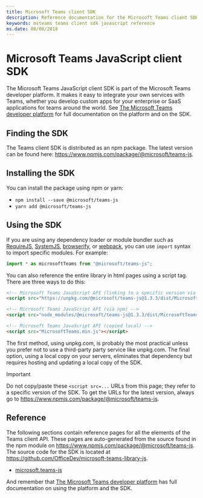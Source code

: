 ```yaml
---
title: Microsoft Teams client SDK
description: Reference documentation for the Microsoft Teams client SDK
keywords: msteams teams client sdk javascript reference
ms.date: 08/08/2018
---
```

# Microsoft Teams JavaScript client SDK

The Microsoft Teams JavaScript client SDK is part of the Microsoft Teams developer platform. It makes it easy to integrate your own services with Teams, whether you develop custom apps for your enterprise or SaaS applications for teams around the world. See [The Microsoft Teams developer platform](https://docs.microsoft.com/en-us/microsoftteams/platform/overview) for full documentation on the platform and on the SDK.

## Finding the SDK

The Teams client SDK is distributed as an npm package. The latest version can be found here:
https://www.npmjs.com/package/@microsoft/teams-js.

## Installing the SDK

You can install the package using npm or yarn:

* `npm install --save @microsoft/teams-js`
* `yarn add @microsoft/teams-js`

## Using the SDK

If you are using any dependency loader or module bundler such as [RequireJS](http://requirejs.org/), [SystemJS](https://github.com/systemjs/systemjs), [browserify](http://browserify.org/), or [webpack](https://webpack.github.io/), you can use `import` syntax to import specific modules. For example:

```typescript
import * as microsoftTeams from "@microsoft/teams-js";
```

You can also reference the entire library in html pages using a script tag.  There are three ways to do this:

```html
<!-- Microsoft Teams JavaScript API (linking to a specific version via CDN) -->
<script src="https://unpkg.com/@microsoft/teams-js@1.3.3/dist/MicrosoftTeams.min.js" integrity="sha384-g1iQyAjC6TaAEj70a8TEV96chNDvgDxIjqEdppo/wph3gPqZ60d7lA1mxDUkAETe" crossorigin="anonymous"></script>

<!-- Microsoft Teams JavaScript API (via npm) -->
<script src="node_modules/@microsoft/teams-js@1.3.3/dist/MicrosoftTeams.min.js"></script>

<!-- Microsoft Teams JavaScript API (copied local) -->
<script src="MicrosoftTeams.min.js"></script>
```

The first method, using unpkg.com, is probably the most practical unless you prefer not to use a third-party party service like unpkg.com. The final option, using a local copy on your servers, eliminates that dependency but requires hosting and updating a local copy of the SDK.

> [!IMPORTANT]
> Do not copy/paste these `<script src=...` URLs from this page; they refer to a specific version of the SDK. To get the URLs for the latest version, always go to https://www.npmjs.com/package/@microsoft/teams-js.

## Reference

The following sections contain reference pages for all the elements of the Teams client API. These pages are auto-generated from the source found in the npm module on https://www.npmjs.com/package/@microsoft/teams-js. The source code for the SDK is located at https://github.com/OfficeDev/microsoft-teams-library-js.

* [microsoft.teams-js](/javascript/api/msteams-client/)

And remember that [The Microsoft Teams developer platform](https://docs.microsoft.com/en-us/microsoftteams/platform/overview) has full documentation on using the platform and the SDK.
